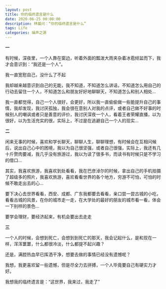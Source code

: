 ```yaml
---
layout: post
title: 你的临终遗言是什么
date: 2020-06-25 00:00:00
description: 林晨问：“你的临终遗言是什么”
tags: Life
categories: 噪声之源
---
```


**一**

有时候，深夜里，一个人靠在窗边，听着外面的瓢泼大雨夹杂着冰雹倾盆而下，我才会意识到：“我还是一个人”。

我一直宽慰自己，没什么了不起

我却越来越意识到自己的无能，我不知道，不知道怎么讲话，不知道怎么用自己的行动去留住一个人，不知道怎么和朋友好好地聊聊天，不知道怎么和别人相处...

我一直都觉得，自己一个人很好，会更好，所以我一直偷偷做一些能提升自己的事情，我却发现，我讨厌孤独，我会很在意别人对我的点评，或者自己做不好事的时候别人的嘲讽或者只是善意的评价，我讨厌深夜一个人，看着王者荣耀直播，以为很好，以为生活充实的很，实际上，不过是在逃避自己一个人的现实...

**二**

闲来无事的时候，喜欢和学长聊天，聊聊人生，聊聊理想，有时候会在互相问候后，说出自己心中的困境，我以为自己很坚强，或者自己很强，实际上，我还有几十斤赘肉要减，我几乎没有旅游过，我以为读了很多书，而读书有时候只是不学习的借口...

其实，我喜欢旅游，我喜欢到处看看，我在巴彦淖尔的时候，拿出自己的手机拍摄了超级多的照片，我喜欢旅游，喜欢看看世界的各个地方，穷游不可怕，可怕的时候不敢走出去的心...

要下决心去世界看看，西安、成都、广东我都要去看看，亲口尝一尝古城的小吃，看看古城的风景，在你的城市走一走，在大学处的最好的朋友的城市看一看，体会一下别样的景色...

要学会理财，要经济起来，有机会要出去走走

**三**

一个人的时候，会想到死亡，会想到到死亡的那天，我会记起什么，是和现在一样，浑浑噩噩，什么都很冷淡，什么都提不起兴趣？

还是，满腔热血早已挥洒干净，想要去做的事情已经没有遗憾呢？

我想，我更喜欢留一些遗憾，但是尽全力去拼搏，一个人毕竟要自己有硬实力才好。

我想我的临终遗言是：“这世界，我来过，我走了”